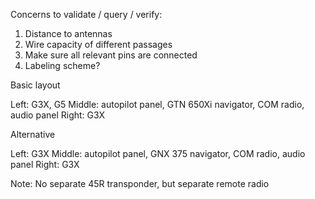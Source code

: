 Concerns to validate / query / verify:

1. Distance to antennas
2. Wire capacity of different passages
3. Make sure all relevant pins are connected
4. Labeling scheme?

Basic layout

Left: G3X, G5
Middle: autopilot panel, GTN 650Xi navigator, COM radio, audio panel
Right: G3X

Alternative

Left: G3X
Middle: autopilot panel, GNX 375 navigator, COM radio, audio panel
Right: G3X

Note: No separate 45R transponder, but separate remote radio
